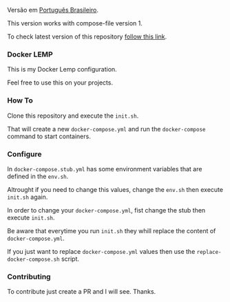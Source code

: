 
Versão em [Português Brasileiro](./README.pt-br.md).

This version works with compose-file version 1.

To check latest version of this repository [follow this link](https://github.com/maicoqb/docker-lemp/tree/master).

### Docker LEMP

This is my Docker Lemp configuration.

Feel free to use this on your projects.

### How To

Clone this repository and execute the `init.sh`.

That will create a new `docker-compose.yml` and run the `docker-compose` command to start containers.

### Configure

In `docker-compose.stub.yml` has some environment variables that are defined in the `env.sh`.

Altrought if you need to change this values, change the `env.sh` then execute `init.sh` again.

In order to change your `docker-compose.yml`, fist change the stub then execute `init.sh`.

Be aware that everytime you run `init.sh` they whill replace the content of `docker-compose.yml`.

If you just want to replace `docker-compose.yml` values then use the `replace-docker-compose.sh` script.

### Contributing

To contribute just create a PR and I will see.
Thanks.
